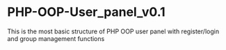 # PHP-OOP-User_panel_v0.1
This is the most basic structure of PHP OOP user panel with register/login and group management functions
